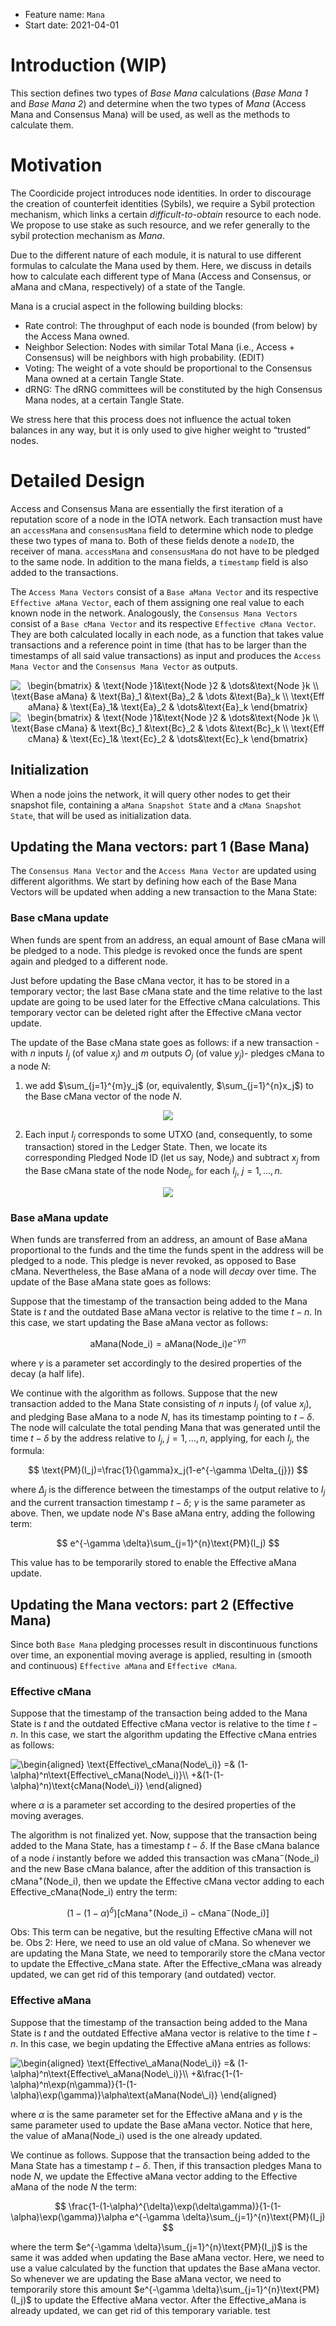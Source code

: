 + Feature name: `Mana`
+ Start date: 2021-04-01

# Introduction (WIP)

This section defines two types of *Base Mana* calculations (*Base Mana 1* and *Base Mana 2*) and determine when the two types of *Mana* (Access Mana and Consensus Mana) will be used, as well as the methods to calculate them.

# Motivation

The Coordicide project introduces node identities. In order to discourage the creation of counterfeit identities (Sybils), we require a Sybil protection mechanism, which links a certain *difficult-to-obtain* resource to each node. We propose to use stake as such resource, and we refer generally to the sybil protection mechanism as *Mana*. 

Due to the different nature of each module, it is natural to use different formulas to calculate the Mana used by them. Here, we discuss in details how to calculate each different type of Mana (Access and Consensus, or aMana and cMana, respectively) of a state of the Tangle.

Mana is a crucial aspect in the following building blocks:

* Rate control: The throughput of each node is bounded (from below) by the Access Mana owned.
* Neighbor Selection: Nodes with similar Total Mana (i.e., Access + Consensus) will be neighbors with high probability. (EDIT)
* Voting: The weight of a vote should be proportional to the Consensus Mana owned at a certain Tangle State.
* dRNG: The dRNG committees will be constituted by the high Consensus Mana nodes, at a certain Tangle State.

We stress here that this process does not influence the actual token balances in any way, but it is only used to give higher weight to “trusted” nodes. 

# Detailed Design

Access and Consensus Mana are essentially the first iteration of a reputation score of a node in the IOTA network. Each transaction must have an `accessMana` and `consensusMana` field to determine which node to pledge these two types of mana to. Both of these fields denote a `nodeID`, the receiver of mana. `accessMana` and `consensusMana` do not have to be pledged to the same node. In addition to the mana fields, a `timestamp` field is also added to the transactions.

The `Access Mana Vectors` consist of a `Base aMana Vector` and its respective `Effective aMana Vector`, each of them assigning one real value to each known node in the network. Analogously, the `Consensus Mana Vectors` consist of a `Base cMana Vector` and its respective `Effective cMana Vector`. They are both calculated locally in each node, as a function that takes value transactions and a reference point in time (that has to be larger than the timestamps of all said value transactions) as input and produces the `Access Mana Vector` and the `Consensus Mana Vector` as outputs.

<p style="text-align: center;">
<img src="https://latex.codecogs.com/gif.latex?\begin{bmatrix}&space;&&space;\text{Node&space;}1&\text{Node&space;}2&space;&&space;\dots&\text{Node&space;}k&space;\\&space;\text{Base&space;aMana}&space;&&space;\text{Ba}_1&space;&\text{Ba}_2&space;&&space;\dots&space;&\text{Ba}_k&space;\\&space;\text{Eff&space;aMana}&space;&&space;\text{Ea}_1&&space;\text{Ea}_2&space;&&space;\dots&\text{Ea}_k&space;\end{bmatrix}" title="\begin{bmatrix} & \text{Node }1&\text{Node }2 & \dots&\text{Node }k \\ \text{Base aMana} & \text{Ba}_1 &\text{Ba}_2 & \dots &\text{Ba}_k \\ \text{Eff aMana} & \text{Ea}_1& \text{Ea}_2 & \dots&\text{Ea}_k \end{bmatrix}" />
<img src="https://latex.codecogs.com/gif.latex?\begin{bmatrix}&space;&&space;\text{Node&space;}1&\text{Node&space;}2&space;&&space;\dots&\text{Node&space;}k&space;\\&space;\text{Base&space;cMana}&space;&&space;\text{Bc}_1&space;&\text{Bc}_2&space;&&space;\dots&space;&\text{Bc}_k&space;\\&space;\text{Eff&space;cMana}&space;&&space;\text{Ec}_1&&space;\text{Ec}_2&space;&&space;\dots&\text{Ec}_k&space;\end{bmatrix}" title="\begin{bmatrix} & \text{Node }1&\text{Node }2 & \dots&\text{Node }k \\ \text{Base cMana} & \text{Bc}_1 &\text{Bc}_2 & \dots &\text{Bc}_k \\ \text{Eff cMana} & \text{Ec}_1& \text{Ec}_2 & \dots&\text{Ec}_k \end{bmatrix}" />
</p>

## Initialization

When a node joins the network, it will query other nodes to get their snapshot file, containing a `aMana Snapshot State` and a `cMana Snapshot State`, that will be used as initialization data. 

## Updating the Mana vectors: part 1 (Base Mana)

The `Consensus Mana Vector` and the `Access Mana Vector` are updated using different algorithms. We start by defining how each of the Base Mana Vectors will be updated when adding a new transaction to the Mana State:

### Base cMana update

When funds are spent from an address, an equal amount of Base cMana will be pledged to a node. This pledge is revoked once the funds are spent again and pledged to a different node. 

Just before updating the Base cMana vector, it has to be stored in a temporary vector; the last Base cMana state and the time relative to the last update are going to be used later for the Effective cMana calculations. This temporary vector can be deleted right after the Effective cMana vector update.

The update of the Base cMana state goes as follows: if a new transaction -with $n$ inputs $I_j$ (of value $x_j$) and $m$ outputs $O_j$ (of value $y_j$)- pledges cMana to a node $N$:

1. we add  $\sum_{j=1}^{m}y_j$  (or, equivalently, $\sum_{j=1}^{n}x_j$) to the Base cMana vector of the node $N$.

<p style="text-align: center;">
<img src="https://i.imgur.com/bKMkUbK.png" />
</p>

2. Each input $I_j$ corresponds to some UTXO (and, consequently, to some transaction) stored in the Ledger State. Then, we locate its corresponding Pledged Node ID (let us say, $\text{Node}_j$) and subtract $x_j$ from the Base cMana state of the node $\text{Node}_j$, for each $I_j$, $j=1,\dots,n$.

<p style="text-align: center;">
<img src="https://i.imgur.com/0X8pXAU.png" />
</p>


### Base aMana update

When funds are transferred from an address, an amount of Base aMana proportional to the funds and the time the funds spent in the address will be pledged to a node. This pledge is never revoked, as opposed to Base cMana. Nevertheless, the Base aMana of a node will *decay* over time. The update of the Base aMana state goes as follows:

Suppose that the timestamp of the transaction being added to the Mana State is $t$ and the outdated Base aMana vector is relative to the time $t-n$. In this case, we start updating the Base aMana vector as follows:

$$
  \text{aMana}(\text{Node\_i})=\text{aMana}(\text{Node\_i})e^{-\gamma n}
$$

where $\gamma$ is a parameter set accordingly to the desired properties of the decay (a half life). 

We continue with the algorithm as follows. Suppose that the new transaction added to the Mana State consisting of $n$ inputs $I_j$ (of value $x_j$), and pledging Base aMana to a node $N$, has its timestamp pointing to $t-\delta$. The node will calculate the total pending Mana that was generated until the time $t-\delta$ by the address relative to $I_j$, $j=1,\dots,n$, applying, for each $I_j$, the formula:

$$
  \text{PM}(I_j)=\frac{1}{\gamma}x_j(1-e^{-\gamma \Delta_{j}})
$$ 

where $\Delta_{j}$ is the difference between the timestamps of the output relative to $I_j$ and the current transaction timestamp $t-\delta$; $\gamma$ is the same parameter as above. Then, we update node $N$'s Base aMana entry, adding the following term:

$$
 e^{-\gamma \delta}\sum_{j=1}^{n}\text{PM}(I_j)
$$

This value has to be temporarily stored to enable the Effective aMana update.


## Updating the Mana vectors: part 2 (Effective Mana)

Since both `Base Mana` pledging processes result in discontinuous functions over time, an exponential moving average is applied, resulting in (smooth and continuous) `Effective aMana` and `Effective cMana`.

### Effective cMana

Suppose that the timestamp of the transaction being added to the Mana State is $t$ and the outdated Effective cMana vector is relative to the time $t-n$. In this case, we start the algorithm updating the Effective cMana entries as follows:

<img src="https://latex.codecogs.com/gif.latex?\begin{aligned}&space;\text{Effective\_cMana(Node\_i)}&space;=&&space;(1-\alpha)^n\text{Effective\_cMana(Node\_i)}\\&space;&plus;&(1-(1-\alpha)^n)\text{cMana(Node\_i)}&space;\end{aligned}" title="\begin{aligned} \text{Effective\_cMana(Node\_i)} =& (1-\alpha)^n\text{Effective\_cMana(Node\_i)}\\ +&(1-(1-\alpha)^n)\text{cMana(Node\_i)} \end{aligned}" />

where $\alpha$ is a parameter set according to the desired properties of the moving averages. 

The algorithm is not finalized yet. Now, suppose that the transaction being added to the Mana State, has a timestamp $t-\delta$. If the Base cMana balance of a node $i$ instantly before we added this transaction was $\text{cMana}^{-}(\text{Node\_i})$ and the new Base cMana balance, after the addition of this transaction is $\text{cMana}^{+}(\text{Node\_i})$, then we update the Effective cMana vector adding to each $\text{Effective\_cMana(Node\_i)}$ entry the term:

$$
(1-(1-\alpha)^{\delta})[\text{cMana}^{+}(\text{Node\_i})-\text{cMana}^{-}(\text{Node\_i})]
$$

Obs: This term can be negative, but the resulting Effective cMana will not be.
Obs 2: Here, we need to use an old value of $\text{cMana}$. So whenever we are updating the Mana State, we need to temporarily store the $\text{cMana}$ vector to update the $\text{Effective\_cMana}$ state. After the $\text{Effective\_cMana}$ was already updated, we can get rid of this temporary (and outdated) vector.

### Effective aMana

Suppose that the timestamp of the transaction being added to the Mana State is $t$ and the outdated Effective aMana vector is relative to the time $t-n$. In this case, we begin updating the Effective aMana entries as follows:

<img src="https://latex.codecogs.com/png.latex?\begin{aligned}&space;\text{Effective\_aMana(Node\_i)}&space;=&&space;(1-\alpha)^n\text{Effective\_aMana(Node\_i)}\\&space;&plus;&\frac{1-(1-\alpha)^n\exp(n\gamma)}{1-(1-\alpha)\exp(\gamma)}\alpha\text{aMana(Node\_i)}&space;\end{aligned}" title="\begin{aligned} \text{Effective\_aMana(Node\_i)} =& (1-\alpha)^n\text{Effective\_aMana(Node\_i)}\\ +&\frac{1-(1-\alpha)^n\exp(n\gamma)}{1-(1-\alpha)\exp(\gamma)}\alpha\text{aMana(Node\_i)} \end{aligned}" />

where $\alpha$ is the same parameter set for the Effective aMana and $\gamma$ is the same parameter used to update the Base aMana vector. Notice that here, the value of $\text{aMana(Node\_i)}$ used is the one already updated. 

We continue as follows. Suppose that the transaction being added to the Mana State has a timestamp $t-\delta$. Then, if this transaction pledges Mana to node $N$, we update the Effective aMana vector adding to the Effective aMana of the node $N$ the term:

$$
 \frac{1-(1-\alpha)^{\delta}\exp(\delta\gamma)}{1-(1-\alpha)\exp(\gamma)}\alpha e^{-\gamma \delta}\sum_{j=1}^{n}\text{PM}(I_j)
$$


where the term $e^{-\gamma \delta}\sum_{j=1}^{n}\text{PM}(I_j)$ is the same it was added when updating the Base aMana vector. Here, we need to use a value calculated by the function that updates the Base aMana vector. So whenever we are updating the Base aMana vector, we need to temporarily store this amount $e^{-\gamma \delta}\sum_{j=1}^{n}\text{PM}(I_j)$ to update the Effective aMana vector. After the $\text{Effective\_aMana}$ is already updated, we can get rid of this temporary variable.
test